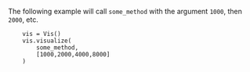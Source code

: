 
The following example will call `some_method` with the argument `1000`,  then `2000`, etc.
```
    vis = Vis()
    vis.visualize(
        some_method,
        [1000,2000,4000,8000]
    )
```